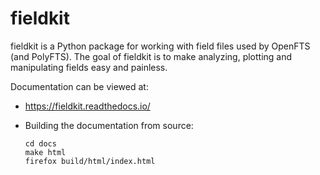 # fieldkit
fieldkit is a Python package for working with field files used by OpenFTS (and PolyFTS). The goal of fieldkit is to make analyzing, plotting and manipulating fields easy and painless.

Documentation can be viewed at:

  * https://fieldkit.readthedocs.io/
  * Building the documentation from source:
  
        cd docs
        make html
        firefox build/html/index.html


